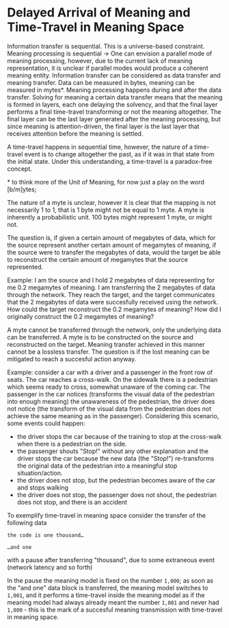 # Delayed Arrival of Meaning and Time-Travel in Meaning Space



Information transfer is sequential. This is a universe-based constraint. Meaning processing is sequential -> One can envision a parallel mode of meaning processing, however, due to the current lack of meaning representation, it is unclear if parallel modes would produce a coherent meaning entity. Information transfer can be considered as data transfer and meaning transfer. Data can be measured in bytes, meaning can be measured in mytes*. Meaning processing happens during and after the data transfer. Solving for meaning a certain data transfer means that the meaning is formed in layers, each one delaying the solvency, and that the final layer performs a final time-travel transforming or not the meaning altogether. The final layer can be the last layer generated after the meaning processing, but since meaning is attention-driven, the final layer is the last layer that receives attention before the meaning is settled.

A time-travel happens in sequential time, however, the nature of a time-travel event is to change altogether the past, as if it was in that state from the initial state. Under this understanding, a time-travel is a paradox-free concept.


\* to think more of the Unit of Meaning, for now just a play on the word [b/m]ytes;

The nature of a myte is unclear, however it is clear that the mapping is not necessarily 1 to 1, that is 1 byte might not be equal to 1 myte. A myte is inherently a probabilistic unit. 100 bytes might represent 1 myte, or might not.


The question is, if given a certain amount of megabytes of data, which for the source represent another certain amount of megamytes of meaning, if the source were to transfer the megabytes of data, would the target be able to reconstruct the certain amount of megamytes that the source represented.


Example: I am the source and I hold 2 megabytes of data representing for me 0.2 megamytes of meaning. I am transferring the 2 megabytes of data through the network. They reach the target, and the target communicates that the 2 megabytes of data were succesfully received using the network. How could the target reconstruct the 0.2 megamytes of meaning? How did I originally construct the 0.2 megamytes of meaning?


A myte cannot be transferred through the network, only the underlying data can be transferred. A myte is to be constructed on the source and reconstructed on the target. Meaning transfer achieved in this manner cannot be a lossless transfer. The question is if the lost meaning can be mitigated to reach a succesful action anyway.


Example: consider a car with a driver and a passenger in the front row of seats. The car reaches a cross-walk. On the sidewalk there is a pedestrian which seems ready to cross, somewhat unaware of the coming car. The passenger in the car notices (transforms the visual data of the pedestrian into enough meaning) the unawareness of the pedestrian, the driver does not notice (the transform of the visual data from the pedestrian does not achieve the same meaning as in the passenger). Considering this scenario, some events could happen:

+ the driver stops the car because of the training to stop at the cross-walk when there is a pedestrian on the side.
+ the passenger shouts "Stop!" without any other explanation and the driver stops the car because the new data (the "Stop!") re-transforms the original data of the pedestrian into a meaningful stop situation/action.
+ the driver does not stop, but the pedestrian becomes aware of the car and stops walking
+ the driver does not stop, the passenger does not shout, the pedestrian does not stop, and there is an accident


To exemplify time-travel in meaning space consider the transfer of the following data

```
the code is one thousand…

…and one
```

with a pause after transferring "thousand", due to some extraneous event (network latency and so forth)

In the pause the meaning model is fixed on the number `1,000`; as soon as the "and one" data block is transferred, the meaning model switches to `1,001`, and it performs a time-travel inside the meaning model as if the meaning model had always already meant the number `1,001` and never had `1,000` - this is the mark of a succesful meaning transmission with time-travel in meaning space.
